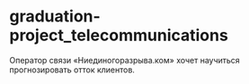 # graduation-project_telecommunications
Оператор связи «Ниединогоразрыва.ком» хочет научиться прогнозировать отток клиентов. 
